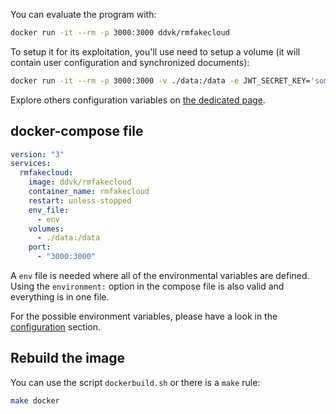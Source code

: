 You can evaluate the program with:

```sh
docker run -it --rm -p 3000:3000 ddvk/rmfakecloud
```

To setup it for its exploitation, you'll use need to setup a volume (it will contain user configuration and synchronized documents):

```sh
docker run -it --rm -p 3000:3000 -v ./data:/data -e JWT_SECRET_KEY='something' ddvk/rmfakecloud
```

Explore others configuration variables on [the dedicated page](configuration.md).


## docker-compose file

```yaml
version: "3"
services:
  rmfakecloud:
    image: ddvk/rmfakecloud
    container_name: rmfakecloud
    restart: unless-stopped
    env_file:
      - env
    volumes:
      - ./data:/data
    port:
      - "3000:3000"
```

A `env` file is needed where all of the environmental variables are defined.
Using the `environment:` option in the compose file is also valid and everything is in one file.

For the possible environment variables, please have a look in the [configuration](configuration.md) section.


## Rebuild the image

You can use the script `dockerbuild.sh` or there is a `make` rule:

```sh
make docker
```
